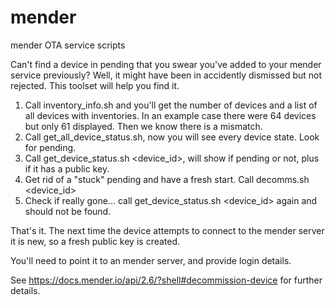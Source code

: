 # mender
mender OTA service scripts

Can't find a device in pending that you swear you've added to your mender service previously?
Well, it might have been in accidently dismissed but not rejected. This toolset will help
you find it.

1. Call inventory_info.sh and you'll get the number of devices and a list of all devices with inventories.
   In an example case there were 64 devices but only 61 displayed. Then we know there is a mismatch.
2. Call get_all_device_status.sh, now you will see every device state. Look for pending.
3. Call get_device_status.sh <device_id>, will show if pending or not, plus if it has a public key.
4. Get rid of a "stuck" pending and have a fresh start. Call decomms.sh <device_id>
5. Check if really gone... call get_device_status.sh <device_id> again and should not be found.

That's it. The next time the device attempts to connect to the mender server it is new, so a fresh public
key is created.

You'll need to point it to an mender server, and provide login details.

See https://docs.mender.io/api/2.6/?shell#decommission-device for further details.
